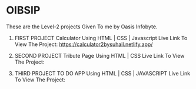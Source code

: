 # OIBSIP
These are the Level-2 projects Given To me by Oasis Infobyte.
1. FIRST PROJECT
Calculator Using HTML | CSS | Javascript
Live Link To View The Project: https://calculator2bysuhail.netlify.app/


2. SECOND PROJECT
Tribute Page Using HTML | CSS
Live Link To View The Project: 


3. THIRD PROJECT
TO DO APP Using HTML | CSS | JAVASCRIPT
Live Link To View The Project: 

